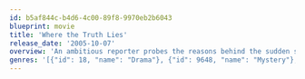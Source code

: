 ```yaml
---
id: b5af844c-b4d6-4c00-89f8-9970eb2b6043
blueprint: movie
title: 'Where the Truth Lies'
release_date: '2005-10-07'
overview: 'An ambitious reporter probes the reasons behind the sudden split of a 1950s comedy team.'
genres: '[{"id": 18, "name": "Drama"}, {"id": 9648, "name": "Mystery"}, {"id": 53, "name": "Thriller"}]'
---
```

